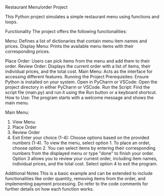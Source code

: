 Restaurant Menu/order Project


This Python project simulates a simple restaurant menu using functions and loops.


Functionality
The project offers the following functionalities:

Menu: Defines a list of dictionaries that contain menu item names and prices.
Display Menu: Prints the available menu items with their corresponding prices.

Place Order: Users can pick items from the menu and add them to their order. 
Review Order: Displays the current order with a list of items, their individual prices, and the total cost.
Main Menu: Acts as the interface for accessing different features. Running the Project Prerequisites: Ensure Python is installed on your system. 
Open in PyCharm or VSCode: Open the project directory in either PyCharm or VSCode.
Run the Script: Find the script file (main.py) and run it using the Run button or a keyboard shortcut.
How to Use: The program starts with a welcome message and shows the main menu.


Main Menu:
1. View Menu
2. Place Order
3. Review Order
4. Exit
Enter your choice (1-4): 
Choose options based on the provided numbers (1-4).
To view the menu, select option 1.
To place an order, choose option 2. You can select items by entering their corresponding numbers from the displayed menu or type "done" to finish your order.
Option 3 allows you to review your current order, including item names, individual prices, and the total cost.
Select option 4 to exit the program.


Additional Notes
This is a basic example and can be extended to include functionalities like order quantity, removing items from the order, and implementing payment processing.
Do refer to the code comments for further details on how each function works.

